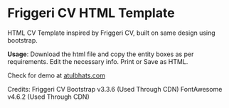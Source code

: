 # Friggeri CV HTML Template
 
 HTML CV Template inspired by Friggeri CV, built on same design using bootstrap.
 
 **Usage**:
 Download the html file and copy the entity boxes as per requirements. 
 Edit the necessary info. 
 Print or Save as HTML. 
 
 Check for demo at [atulbhats.com](http://atulbhats.com/demo/cv/)
 
 Credits:
 Friggeri CV 
 Bootstrap v3.3.6 (Used Through CDN)
 FontAwesome v4.6.2 (Used Through CDN)
 
 
 
